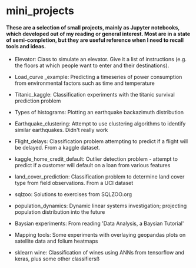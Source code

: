 # mini_projects

#### These are a selection of small projects, mainly as Jupyter notebooks, which developed out of my reading or general interest. Most are in a state of semi-completion, but they are useful reference when I need to recall tools and ideas.   

 - Elevator: Class to simulate an elevator. Give it a list of instructions (e.g. the floors at which people want to enter and their destinations).    

- Load_curve _example: Predicting a timeseries of power consumption from environmental factors such as time and temperature    

- Titanic_kaggle: Classification experiments with the titanic survival prediction problem   

- Types of histograms: Plotting an earthquake backazimuth distribution 

- Earthquake_clustering: Attempt to use clustering algorithms to identify similar earthquakes. Didn't really work  

- Flight_delays: Classification problem attempting to predict if a flight will be delayed. From a kaggle dataset. 

- kaggle_home_credit_default: Outlier detection problem - attempt to predict if a customer will default on a loan from various features   
- land_cover_prediction: Classification problem to determine land cover type from field observations. From a UCI dataset     

- sqlzoo: Solutions to exercises from SQLZOO.org    

- population_dynamics: Dynamic linear systems investigation; projecting population distribution into the future    

- Baysian experiments: From reading 'Data Analysis, a Baysian Tutorial'   

- Mapping tools: Some experiments with overlaying geopandas plots on satellite data and folium heatmaps 

- sklearn wine: Classification of wines using ANNs from tensorflow and keras, plus some other classifiersß 


